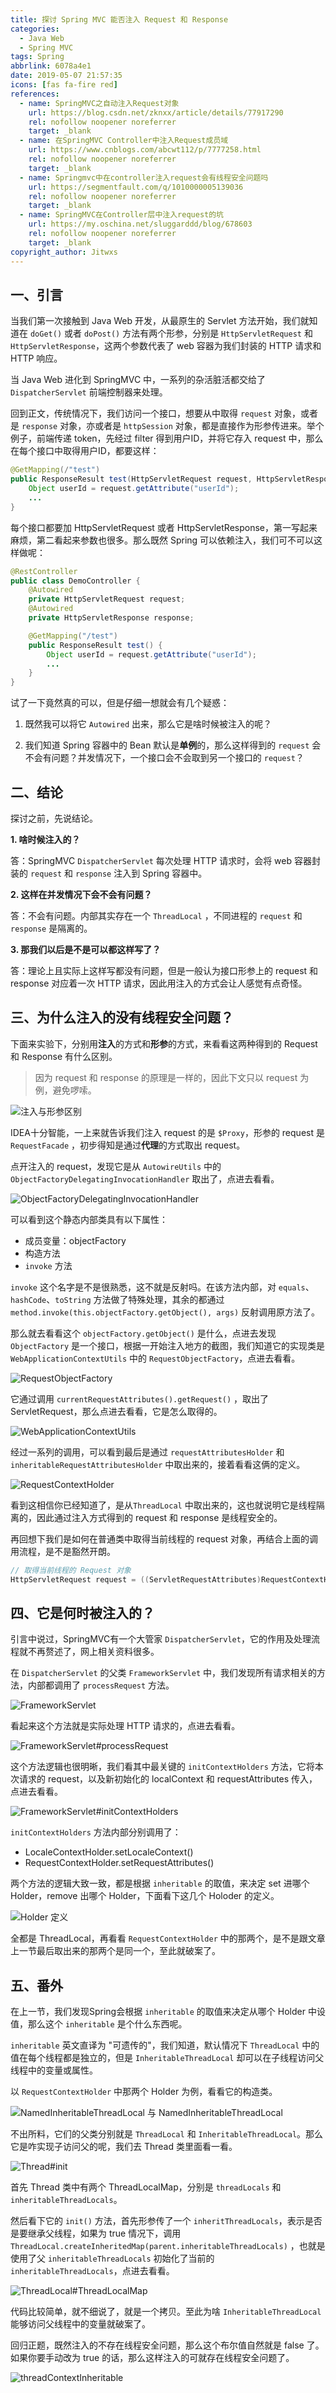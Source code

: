 ```yaml
---
title: 探讨 Spring MVC 能否注入 Request 和 Response
categories:
  - Java Web
  - Spring MVC
tags: Spring
abbrlink: 6078a4e1
date: 2019-05-07 21:57:35
icons: [fas fa-fire red]
references:
  - name: SpringMVC之自动注入Request对象
    url: https://blog.csdn.net/zknxx/article/details/77917290
    rel: nofollow noopener noreferrer
    target: _blank
  - name: 在SpringMVC Controller中注入Request成员域
    url: https://www.cnblogs.com/abcwt112/p/7777258.html
    rel: nofollow noopener noreferrer
    target: _blank
  - name: Springmvc中在controller注入request会有线程安全问题吗
    url: https://segmentfault.com/q/1010000005139036
    rel: nofollow noopener noreferrer
    target: _blank
  - name: SpringMVC在Controller层中注入request的坑
    url: https://my.oschina.net/sluggarddd/blog/678603
    rel: nofollow noopener noreferrer
    target: _blank
copyright_author: Jitwxs
---
```


## 一、引言

当我们第一次接触到 Java Web 开发，从最原生的 Servlet 方法开始，我们就知道在 `doGet()` 或者 `doPost()` 方法有两个形参，分别是 `HttpServletRequest` 和 `HttpServletResponse`，这两个参数代表了 web 容器为我们封装的 HTTP 请求和 HTTP 响应。

当 Java Web 进化到 SpringMVC 中，一系列的杂活脏活都交给了 `DispatcherServlet` 前端控制器来处理。

回到正文，传统情况下，我们访问一个接口，想要从中取得 `request` 对象，或者是 `response` 对象，亦或者是 `httpSession` 对象，都是直接作为形参传进来。举个例子，前端传递 token，先经过 filter 得到用户ID，并将它存入 request 中，那么在每个接口中取得用户ID，都要这样：

```java
@GetMapping(/"test")
public ResponseResult test(HttpServletRequest request, HttpServletResponse response) {
    Object userId = request.getAttribute("userId");
    ...
}
```

每个接口都要加 HttpServletRequest 或者 HttpServletResponse，第一写起来麻烦，第二看起来参数也很多。那么既然 Spring 可以依赖注入，我们可不可以这样做呢：

```java
@RestController
public class DemoController {
    @Autowired
    private HttpServletRequest request;
    @Autowired
    private HttpServletResponse response;

    @GetMapping("/test")
    public ResponseResult test() {
        Object userId = request.getAttribute("userId");
        ...
    }
}
```

试了一下竟然真的可以，但是仔细一想就会有几个疑惑：

1. 既然我可以将它 `Autowired` 出来，那么它是啥时候被注入的呢？

2. 我们知道 Spring 容器中的 Bean 默认是**单例**的，那么这样得到的 `request` 会不会有问题？并发情况下，一个接口会不会取到另一个接口的 `request`？

## 二、结论

探讨之前，先说结论。

**1. 啥时候注入的？**

答：SpringMVC `DispatcherServlet` 每次处理 HTTP 请求时，会将 web 容器封装的 `request` 和 `response` 注入到 Spring 容器中。

**2. 这样在并发情况下会不会有问题？**

答：不会有问题。内部其实存在一个 `ThreadLocal` ，不同进程的 `request` 和 `response` 是隔离的。

**3. 那我们以后是不是可以都这样写了？**

答：理论上且实际上这样写都没有问题，但是一般认为接口形参上的 request 和 response 对应着一次 HTTP 请求，因此用注入的方式会让人感觉有点奇怪。

## 三、为什么注入的没有线程安全问题？

下面来实验下，分别用**注入**的方式和**形参**的方式，来看看这两种得到的 Request 和 Response 有什么区别。

> 因为 request 和 response 的原理是一样的，因此下文只以 request 为例，避免啰嗦。

![注入与形参区别](https://cdn.jsdelivr.net/gh/jitwxs/cdn/blog/posts/201905/201905072146306.png)

IDEA十分智能，一上来就告诉我们注入 request 的是 `$Proxy`，形参的 request 是 `RequestFacade` ，初步得知是通过**代理**的方式取出 request。

点开注入的 request，发现它是从 `AutowireUtils` 中的 `ObjectFactoryDelegatingInvocationHandler` 取出了，点进去看看。

![ObjectFactoryDelegatingInvocationHandler](https://cdn.jsdelivr.net/gh/jitwxs/cdn/blog/posts/201905/20190507214813216.png)

可以看到这个静态内部类具有以下属性：

- 成员变量：objectFactory
- 构造方法
- `invoke` 方法

`invoke` 这个名字是不是很熟悉，这不就是反射吗。在该方法内部，对 `equals`、`hashCode`、`toString` 方法做了特殊处理，其余的都通过 `method.invoke(this.objectFactory.getObject(), args)` 反射调用原方法了。

那么就去看看这个 `objectFactory.getObject()` 是什么，点进去发现 `ObjectFactory` 是一个接口，根据一开始注入地方的截图，我们知道它的实现类是 `WebApplicationContextUtils` 中的 `RequestObjectFactory`，点进去看看。

![RequestObjectFactory](https://cdn.jsdelivr.net/gh/jitwxs/cdn/blog/posts/201909/20190912001318208.png)

它通过调用 `currentRequestAttributes().getRequest()` ，取出了 ServletRequest，那么点进去看看，它是怎么取得的。

![WebApplicationContextUtils](https://cdn.jsdelivr.net/gh/jitwxs/cdn/blog/posts/201905/20190507214950544.png)

经过一系列的调用，可以看到最后是通过 `requestAttributesHolder` 和 `inheritableRequestAttributesHolder` 中取出来的，接着看看这俩的定义。

![RequestContextHolder](https://cdn.jsdelivr.net/gh/jitwxs/cdn/blog/posts/201905/20190507215041626.png)

看到这相信你已经知道了，是从`ThreadLocal` 中取出来的，这也就说明它是线程隔离的，因此通过注入方式得到的 request 和 response 是线程安全的。

再回想下我们是如何在普通类中取得当前线程的 request 对象，再结合上面的调用流程，是不是豁然开朗。

```java
// 取得当前线程的 Request 对象
HttpServletRequest request = ((ServletRequestAttributes)RequestContextHolder.getRequestAttributes()).getRequest();
```

## 四、它是何时被注入的？

引言中说过，SpringMVC有一个大管家 `DispatcherServlet`，它的作用及处理流程就不再赘述了，网上相关资料很多。

在 `DispatcherServlet` 的父类 `FrameworkServlet` 中，我们发现所有请求相关的方法，内部都调用了 `processRequest` 方法。

![FrameworkServlet](https://cdn.jsdelivr.net/gh/jitwxs/cdn/blog/posts/201905/20190507215117497.png)

看起来这个方法就是实际处理 HTTP 请求的，点进去看看。

![FrameworkServlet#processRequest](https://cdn.jsdelivr.net/gh/jitwxs/cdn/blog/posts/201905/20190507215152502.png)

这个方法逻辑也很明晰，我们看其中最关键的 `initContextHolders` 方法，它将本次请求的 request，以及新初始化的 localContext 和 requestAttributes 传入，点进去看看。

![FrameworkServlet#initContextHolders](https://cdn.jsdelivr.net/gh/jitwxs/cdn/blog/posts/201905/201905072152303.png)

`initContextHolders` 方法内部分别调用了：

-  LocaleContextHolder.setLocaleContext()
-  RequestContextHolder.setRequestAttributes()

两个方法的逻辑大致一致，都是根据 `inheritable` 的取值，来决定 set 进哪个 Holder，remove 出哪个 Holder，下面看下这几个 Holoder 的定义。

![Holder 定义](https://cdn.jsdelivr.net/gh/jitwxs/cdn/blog/posts/201905/2019050721530387.png)

全都是 ThreadLocal，再看看 `RequestContextHolder` 中的那两个，是不是跟文章上一节最后取出来的那两个是同一个，至此就破案了。

## 五、番外

在上一节，我们发现Spring会根据 `inheritable` 的取值来决定从哪个 Holder 中设值，那么这个 `inheritable` 是个什么东西呢。

`inheritable` 英文直译为 "可遗传的"，我们知道，默认情况下 `ThreadLocal` 中的值在每个线程都是独立的，但是 `InheritableThreadLocal` 却可以在子线程访问父线程中的变量或属性。

以 `RequestContextHolder` 中那两个 Holder 为例，看看它的构造类。

![NamedInheritableThreadLocal 与 NamedInheritableThreadLocal](https://cdn.jsdelivr.net/gh/jitwxs/cdn/blog/posts/201905/20190507215344783.png)

不出所料，它们的父类分别就是 `ThreadLocal` 和 `InheritableThreadLocal`。那么它是咋实现子访问父的呢，我们去 Thread 类里面看一看。

![Thread#init](https://cdn.jsdelivr.net/gh/jitwxs/cdn/blog/posts/201905/20190507215420670.png)

首先 Thread 类中有两个 ThreadLocalMap，分别是 `threadLocals` 和 `inheritableThreadLocals`。

然后看下它的 `init()` 方法，首先形参传了一个 `inheritThreadLocals`，表示是否是要继承父线程，如果为 true 情况下，调用 `ThreadLocal.createInheritedMap(parent.inheritableThreadLocals)` ，也就是使用了父 `inheritableThreadLocals` 初始化了当前的 `inheritableThreadLocals`，点进去看看。

![ThreadLocal#ThreadLocalMap](https://cdn.jsdelivr.net/gh/jitwxs/cdn/blog/posts/201905/20190507215449827.png)

代码比较简单，就不细说了，就是一个拷贝。至此为啥 `InheritableThreadLocal` 能够访问父线程中的变量就破案了。

回归正题，既然注入的不存在线程安全问题，那么这个布尔值自然就是 false 了。如果你要手动改为 true 的话，那么这样注入的可就存在线程安全问题了。

![threadContextInheritable](https://cdn.jsdelivr.net/gh/jitwxs/cdn/blog/posts/201905/20190507215519437.png)
